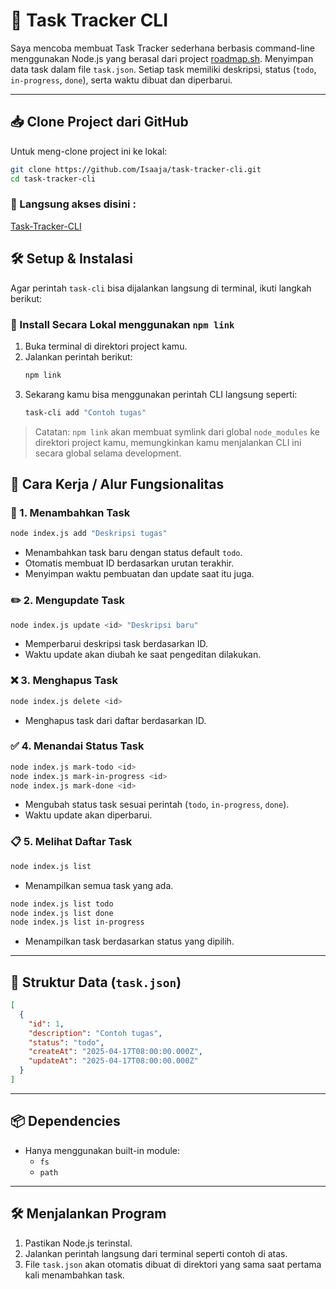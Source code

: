 # 📝 Task Tracker CLI

Saya mencoba membuat Task Tracker sederhana berbasis command-line menggunakan Node.js yang berasal dari project [roadmap.sh](https://roadmap.sh/projects/task-tracker). Menyimpan data task dalam file `task.json`. Setiap task memiliki deskripsi, status (`todo`, `in-progress`, `done`), serta waktu dibuat dan diperbarui.

---

## 📥 Clone Project dari GitHub

Untuk meng-clone project ini ke lokal:

```bash
git clone https://github.com/Isaaja/task-tracker-cli.git
cd task-tracker-cli
```

### 🔗 Langsung akses disini :

[Task-Tracker-CLI](https://github.com/Isaaja/task-tracker-cli.git)

## 🛠️ Setup & Instalasi

Agar perintah `task-cli` bisa dijalankan langsung di terminal, ikuti langkah berikut:

### 🔗 Install Secara Lokal menggunakan `npm link`

1. Buka terminal di direktori project kamu.
2. Jalankan perintah berikut:
   ```bash
   npm link
   ```
3. Sekarang kamu bisa menggunakan perintah CLI langsung seperti:
   ```bash
   task-cli add "Contoh tugas"
   ```

> Catatan: `npm link` akan membuat symlink dari global `node_modules` ke direktori project kamu, memungkinkan kamu menjalankan CLI ini secara global selama development.

## 🚀 Cara Kerja / Alur Fungsionalitas

### 📌 1. **Menambahkan Task**

```bash
node index.js add "Deskripsi tugas"
```

- Menambahkan task baru dengan status default `todo`.
- Otomatis membuat ID berdasarkan urutan terakhir.
- Menyimpan waktu pembuatan dan update saat itu juga.

### ✏️ 2. **Mengupdate Task**

```bash
node index.js update <id> "Deskripsi baru"
```

- Memperbarui deskripsi task berdasarkan ID.
- Waktu update akan diubah ke saat pengeditan dilakukan.

### ❌ 3. **Menghapus Task**

```bash
node index.js delete <id>
```

- Menghapus task dari daftar berdasarkan ID.

### ✅ 4. **Menandai Status Task**

```bash
node index.js mark-todo <id>
node index.js mark-in-progress <id>
node index.js mark-done <id>
```

- Mengubah status task sesuai perintah (`todo`, `in-progress`, `done`).
- Waktu update akan diperbarui.

### 📋 5. **Melihat Daftar Task**

```bash
node index.js list
```

- Menampilkan semua task yang ada.

```bash
node index.js list todo
node index.js list done
node index.js list in-progress
```

- Menampilkan task berdasarkan status yang dipilih.

---

## 📂 Struktur Data (`task.json`)

```json
[
  {
    "id": 1,
    "description": "Contoh tugas",
    "status": "todo",
    "createAt": "2025-04-17T08:00:00.000Z",
    "updateAt": "2025-04-17T08:00:00.000Z"
  }
]
```

---

## 📦 Dependencies

- Hanya menggunakan built-in module:
  - `fs`
  - `path`

---

## 🛠️ Menjalankan Program

1. Pastikan Node.js terinstal.
2. Jalankan perintah langsung dari terminal seperti contoh di atas.
3. File `task.json` akan otomatis dibuat di direktori yang sama saat pertama kali menambahkan task.
